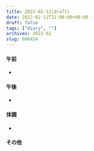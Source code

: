 ```yaml
---
title: 2022-02-12[draft]
date: 2022-02-12T21:00:00+09:00
draft: false
tags: ["diary", ""]
archives: 2022-02
slug: 606454
---
```

#### 午前
- 
#### 午後
- 
#### 体調
- 
#### その他